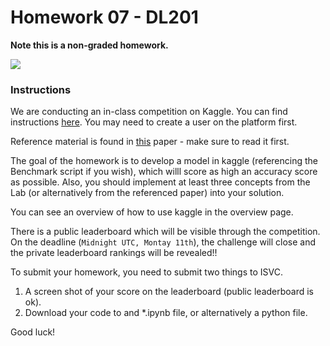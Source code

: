 # Homework 07 - DL201

**Note this is a non-graded homework.**
 
![](figs/competition_page.png)  

### Instructions 

We are conducting an in-class competition on Kaggle. You can find instructions [here](https://www.kaggle.com/c/midsw251birds/overview). You may need to create a user on the platform first.

Reference material is found in [this](https://arxiv.org/abs/1812.01187?utm_source=feedburner&utm_medium=feed&utm_campaign=Feed%3A+arxiv%2FQSXk+%28ExcitingAds%21+cs+updates+on+arXiv.org%29) paper - make sure to read it first.  
  
The goal of the homework is to develop a model in kaggle (referencing the Benchmark script if you wish), which willl score as high an accuracy score as possible. Also, you should implement at least three concepts from the Lab (or alternatively from the referenced paper) into your solution.   
   
You can see an overview of how to use kaggle in the overview page.  
  
There is a public leaderboard which will be visible through the competition. On the deadline (`Midnight UTC, Montay 11th`), the challenge will close and the private leaderboard rankings will be revealed!! 

To submit your homework, you need to submit two things to ISVC.  
1. A screen shot of your score on the leaderboard (public leaderboard is ok).  
2. Download your code to and *.ipynb file, or alternatively a python file.  
  
Good luck! 

